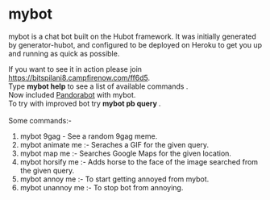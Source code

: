 # mybot

mybot is a chat bot built on the Hubot framework. It was
initially generated by generator-hubot, and configured to be
deployed on Heroku to get you up and running as quick as possible.

If you want to see it in action please join <a href="https://bitspilani8.campfirenow.com/ff6d5">https://bitspilani8.campfirenow.com/ff6d5</a>.
<br> Type <b>mybot help</b> to see a list of available commands .
<br> Now included <a href="http://www.pandorabots.com/">Pandorabot</a> with mybot.
<br> To try with improved bot try <b> mybot pb query </b>.
<br><br>
Some commands:-<br>
1. mybot 9gag - See a random 9gag meme.
2. mybot animate me <query> :- Seraches a GIF for the given query.
3. mybot map me <location> :- Searches Google Maps for the given location.
4. mybot horsify me <query> :- Adds horse to the face of the image searched from the given query.
5. mybot annoy me :- To start getting annoyed from mybot.
6. mybot unannoy me :- To stop bot from annoying.
